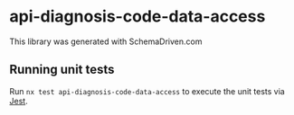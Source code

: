 
# api-diagnosis-code-data-access

This library was generated with SchemaDriven.com

## Running unit tests

Run `nx test api-diagnosis-code-data-access` to execute the unit tests via [Jest](https://jestjs.io).

